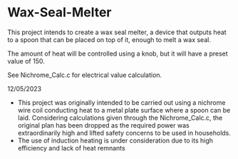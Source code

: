 # Wax-Seal-Melter

This project intends to create a wax seal melter, a device that outputs heat to a spoon that can be placed on top of it, enough to melt a wax seal.

The amount of heat will be controlled using a knob, but it will have a preset value of 150.

See Nichrome_Calc.c for electrical value calculation.

12/05/2023
- This project was originally intended to be carried out using a nichrome wire coil conducting heat to a metal plate surface where a spoon can be laid. Considering calculations given through the Nichrome_Calc.c, the original plan has been dropped as the required power was extraordinarily high and lifted safety concerns to be used in households.
- The use of induction heating is under consideration due to its high efficiency and lack of heat remnants
